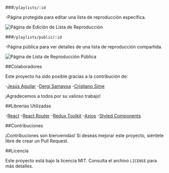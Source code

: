 ###`/playlists/:id`

-Página protegida para editar una lista de reproducción específica.

![Página de Edición de Lista de Reproducción](./screenshots/edit-playlist.png)

###`/playlists/public/:id`

-Página pública para ver detalles de una lista de reproducción compartida.

![Página de Lista de Reproducción Pública](./screenshots/public-playlist.png)

##Colaboradores

Este proyecto ha sido posible gracias a la contribución de:

-[Jesús Aguilar](https://github.com/JesusAguilarAliaga)
-[Dergi Samayoa](https://github.com/DergiSamayoa)
-[Cristiano Sime](https://github.com/SimeneitorT1000)

¡Agradecemos a todos por su valioso trabajo!

##Librerías Utilizadas

-[React](https://reactjs.org/)
-[React Router](https://reactrouter.com/)
-[Redux Toolkit](https://redux-toolkit.js.org/)
-[Axios](https://axios-http.com/)
-[Styled Components](https://styled-components.com/)

##Contribuciones

¡Contribuciones son bienvenidas! Si deseas mejorar este proyecto, siéntete libre de crear un Pull Request.

##Licencia

Este proyecto está bajo la licencia MIT. Consulta el archivo `LICENSE` para más detalles.
